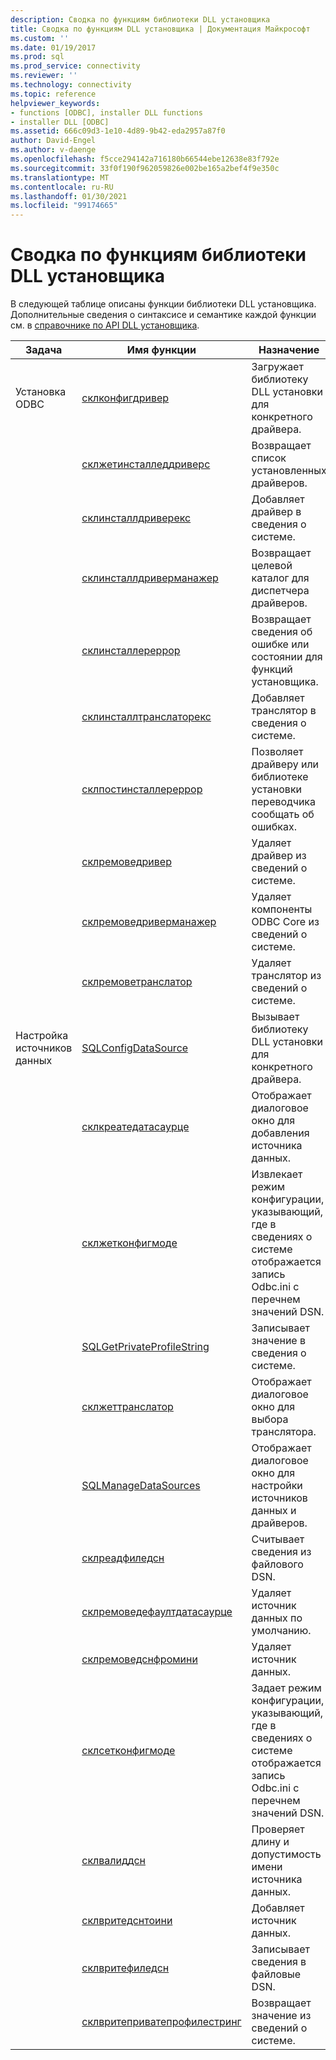 ```yaml
---
description: Сводка по функциям библиотеки DLL установщика
title: Сводка по функциям DLL установщика | Документация Майкрософт
ms.custom: ''
ms.date: 01/19/2017
ms.prod: sql
ms.prod_service: connectivity
ms.reviewer: ''
ms.technology: connectivity
ms.topic: reference
helpviewer_keywords:
- functions [ODBC], installer DLL functions
- installer DLL [ODBC]
ms.assetid: 666c09d3-1e10-4d89-9b42-eda2957a87f0
author: David-Engel
ms.author: v-daenge
ms.openlocfilehash: f5cce294142a716180b66544ebe12638e83f792e
ms.sourcegitcommit: 33f0f190f962059826e002be165a2bef4f9e350c
ms.translationtype: MT
ms.contentlocale: ru-RU
ms.lasthandoff: 01/30/2021
ms.locfileid: "99174665"
---
```

# <a name="installer-dll-function-summary"></a>Сводка по функциям библиотеки DLL установщика
В следующей таблице описаны функции библиотеки DLL установщика. Дополнительные сведения о синтаксисе и семантике каждой функции см. в [справочнике по API DLL установщика](../../../odbc/reference/syntax/installer-dll-api-reference-function.md).  
  
|Задача|Имя функции|Назначение|  
|----------|-------------------|-------------|  
|Установка ODBC|[склконфигдривер](../../../odbc/reference/syntax/sqlconfigdriver-function.md)|Загружает библиотеку DLL установки для конкретного драйвера.|  
||[склжетинсталледдриверс](../../../odbc/reference/syntax/sqlgetinstalleddrivers-function.md)|Возвращает список установленных драйверов.|  
||[склинсталлдриверекс](../../../odbc/reference/syntax/sqlinstalldriverex-function.md)|Добавляет драйвер в сведения о системе.|  
||[склинсталлдриверманажер](../../../odbc/reference/syntax/sqlinstalldrivermanager-function.md)|Возвращает целевой каталог для диспетчера драйверов.|  
||[склинсталлереррор](../../../odbc/reference/syntax/sqlinstallererror-function.md)|Возвращает сведения об ошибке или состоянии для функций установщика.|  
||[склинсталлтранслаторекс](../../../odbc/reference/syntax/sqlinstalltranslatorex-function.md)|Добавляет транслятор в сведения о системе.|  
||[склпостинсталлереррор](../../../odbc/reference/syntax/sqlpostinstallererror-function.md)|Позволяет драйверу или библиотеке установки переводчика сообщать об ошибках.|  
||[склремоведривер](../../../odbc/reference/syntax/sqlremovedriver-function.md)|Удаляет драйвер из сведений о системе.|  
||[склремоведриверманажер](../../../odbc/reference/syntax/sqlremovedrivermanager-function.md)|Удаляет компоненты ODBC Core из сведений о системе.|  
||[склремоветранслатор](../../../odbc/reference/syntax/sqlremovetranslator-function.md)|Удаляет транслятор из сведений о системе.|  
|Настройка источников данных|[SQLConfigDataSource](../../../odbc/reference/syntax/sqlconfigdatasource-function.md)|Вызывает библиотеку DLL установки для конкретного драйвера.|  
||[склкреатедатасаурце](../../../odbc/reference/syntax/sqlcreatedatasource-function.md)|Отображает диалоговое окно для добавления источника данных.|  
||[склжетконфигмоде](../../../odbc/reference/syntax/sqlgetconfigmode-function.md)|Извлекает режим конфигурации, указывающий, где в сведениях о системе отображается запись Odbc.ini с перечнем значений DSN.|  
||[SQLGetPrivateProfileString](../../../odbc/reference/syntax/sqlgetprivateprofilestring-function.md)|Записывает значение в сведения о системе.|  
||[склжеттранслатор](../../../odbc/reference/syntax/sqlgettranslator-function.md)|Отображает диалоговое окно для выбора транслятора.|  
||[SQLManageDataSources](../../../odbc/reference/syntax/sqlmanagedatasources.md)|Отображает диалоговое окно для настройки источников данных и драйверов.|  
||[склреадфиледсн](../../../odbc/reference/syntax/sqlreadfiledsn-function.md)|Считывает сведения из файлового DSN.|  
||[склремоведефаултдатасаурце](../../../odbc/reference/syntax/sqlremovedefaultdatasource-function.md)|Удаляет источник данных по умолчанию.|  
||[склремоведснфромини](../../../odbc/reference/syntax/sqlremovedsnfromini-function.md)|Удаляет источник данных.|  
||[склсетконфигмоде](../../../odbc/reference/syntax/sqlsetconfigmode-function.md)|Задает режим конфигурации, указывающий, где в сведениях о системе отображается запись Odbc.ini с перечнем значений DSN.|  
||[склвалиддсн](../../../odbc/reference/syntax/sqlvaliddsn-function.md)|Проверяет длину и допустимость имени источника данных.|  
||[склвритедснтоини](../../../odbc/reference/syntax/sqlwritedsntoini-function.md)|Добавляет источник данных.|  
||[склвритефиледсн](../../../odbc/reference/syntax/sqlwritefiledsn-function.md)|Записывает сведения в файловые DSN.|  
||[склвритеприватепрофилестринг](../../../odbc/reference/syntax/sqlwriteprivateprofilestring-function.md)|Возвращает значение из сведений о системе.|
